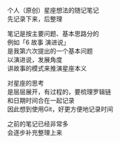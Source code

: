 个人（原创）星座想法的随记笔记\
先记录下来，后整理

笔记是按主要问题、基本思路分的\
例如「6 故事 演进说」\
是我第六次提出的一个基本问题\
以演进说，发展角度\
讲故事的模式来推演星座本义

对星座的思考\
是层层展开，有过程的，要梳理罗辑链\
和日期时间合在一起记录\
因此想到使用Git，好更方便地记录时间

之前的笔记已经非常多\
会逐步补充整理上来
